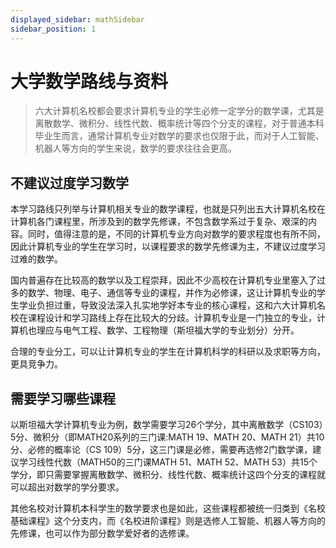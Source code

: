 ```yaml
---
displayed_sidebar: mathSidebar
sidebar_position: 1
---
```


# 大学数学路线与资料



>六大计算机名校都会要求计算机专业的学生必修一定学分的数学课，尤其是离散数学、微积分、线性代数、概率统计等四个分支的课程，对于普通本科毕业生而言，通常计算机专业对数学的要求也仅限于此，而对于人工智能、机器人等方向的学生来说，数学的要求往往会更高。


## 不建议过度学习数学 
本学习路线只列举与计算机相关专业的数学课程，也就是只列出五大计算机名校在计算机各门课程里，所涉及到的数学先修课，不包含数学系过于复杂、艰深的内容。同时，值得注意的是，不同的计算机专业方向对数学的要求程度也有所不同，因此计算机专业的学生在学习时，以课程要求的数学先修课为主，不建议过度学习过难的数学。

国内普遍存在比较高的数学以及工程崇拜，因此不少高校在计算机专业里塞入了过多的数学、物理、电子、通信等专业的课程，并作为必修课，这让计算机专业的学生学业负担过重，导致没法深入扎实地学好本专业的核心课程，这和六大计算机名校在课程设计和学习路线上存在比较大的分歧。计算机专业是一门独立的专业，计算机也理应与电气工程、数学、工程物理（斯坦福大学的专业划分）分开。

合理的专业分工，可以让计算机专业的学生在计算机科学的科研以及求职等方向，更具竞争力。

## 需要学习哪些课程
以斯坦福大学计算机专业为例，数学需要学习26个学分，其中离散数学（CS103）5分、微积分（即MATH20系列的三门课:MATH 19、MATH 20、MATH 21）共10分、必修的概率论（CS 109）5分，这三门课是必修，需要再选修2门数学课，建议学习线性代数（MATH50的三门课MATH 51、MATH 52、MATH 53）共15个学分，即只需要掌握离散数学、微积分、线性代数、概率统计这四个分支的课程就可以超出对数学的学分要求。

其他名校对计算机本科学生的数学要求也是如此，这些课程都被统一归类到《名校基础课程》这个分支内，而《名校进阶课程》则是选修人工智能、机器人等方向的先修课，也可以作为部分数学爱好者的选修课。












